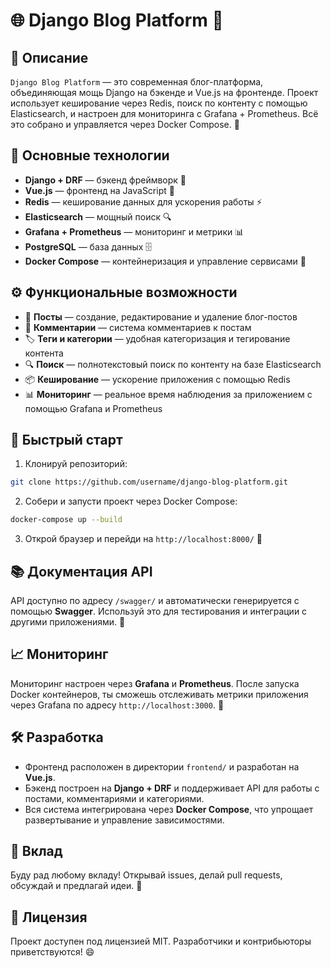# 🌐 Django Blog Platform 🚀

## 📝 Описание

`Django Blog Platform` — это современная блог-платформа, объединяющая мощь Django на бэкенде и Vue.js на фронтенде. Проект использует кеширование через Redis, поиск по контенту с помощью Elasticsearch, и настроен для мониторинга с Grafana + Prometheus. Всё это собрано и управляется через Docker Compose. 🐳

## 🔧 Основные технологии

- **Django + DRF** — бэкенд фреймворк 🐍
- **Vue.js** — фронтенд на JavaScript 🎨
- **Redis** — кеширование данных для ускорения работы ⚡️
- **Elasticsearch** — мощный поиск 🔍
- **Grafana + Prometheus** — мониторинг и метрики 📊
- **PostgreSQL** — база данных 🗄️
- **Docker Compose** — контейнеризация и управление сервисами 🐋

## ⚙️ Функциональные возможности

- 📝 **Посты** — создание, редактирование и удаление блог-постов
- 💬 **Комментарии** — система комментариев к постам
- 🏷️ **Теги и категории** — удобная категоризация и тегирование контента
- 🔍 **Поиск** — полнотекстовый поиск по контенту на базе Elasticsearch
- 📦 **Кеширование** — ускорение приложения с помощью Redis
- 📊 **Мониторинг** — реальное время наблюдения за приложением с помощью Grafana и Prometheus

## 🚀 Быстрый старт

1. Клонируй репозиторий:

```bash
git clone https://github.com/username/django-blog-platform.git
```

2. Собери и запусти проект через Docker Compose:

```bash
docker-compose up --build
```

3. Открой браузер и перейди на `http://localhost:8000/` 🎉

## 📚 Документация API

API доступно по адресу `/swagger/` и автоматически генерируется с помощью **Swagger**. Используй это для тестирования и интеграции с другими приложениями. 📖

## 📈 Мониторинг

Мониторинг настроен через **Grafana** и **Prometheus**. После запуска Docker контейнеров, ты сможешь отслеживать метрики приложения через Grafana по адресу `http://localhost:3000`. 🎯

## 🛠️ Разработка

- Фронтенд расположен в директории `frontend/` и разработан на **Vue.js**.
- Бэкенд построен на **Django + DRF** и поддерживает API для работы с постами, комментариями и категориями.
- Вся система интегрирована через **Docker Compose**, что упрощает развертывание и управление зависимостями.

## 🤝 Вклад

Буду рад любому вкладу! Открывай issues, делай pull requests, обсуждай и предлагай идеи. 🙌

## 📝 Лицензия

Проект доступен под лицензией MIT. Разработчики и контрибьюторы приветствуются! 😄
